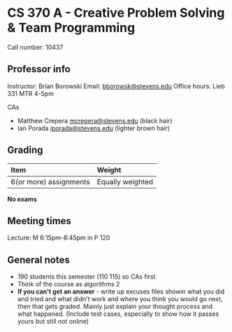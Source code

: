 # CS 370 A - Creative Problem Solving & Team Programming
Call number: 10437

## Professor info
Instructor: Brian Borowski
Email: bborowsk@stevens.edu
Office hours: Lieb 331 MTR 4-5pm

CAs
* Matthew Crepera mcrepera@stevens.edu (black hair)
* Ian Porada iporada@stevens.edu (lighter brown hair)

## Grading
Item|Weight
:--|:--
6(or more) assignments|Equally weighted

**No exams**

## Meeting times
Lecture: M 6:15pm-8:45pm in P 120

## General notes
* 190 students this semester (110 115) so CAs first
* Think of the course as algorithms 2
* **If you can't get an answer** - write up excuses files showin what you did and tried and what didn't work and where you think you would go next, then that gets graded. Mainly just explain your thought process and what happened. (Include test cases, especially to show how it passes yours but still not online)
